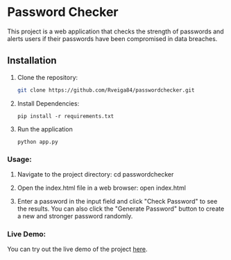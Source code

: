 # Password Checker

This project is a web application that checks the strength of passwords and alerts users if their passwords have been compromised in data breaches.

## Installation

1. Clone the repository:
   ```bash
   git clone https://github.com/Rveiga84/passwordchecker.git

2. Install  Dependencies:
   ```
   pip install -r requirements.txt

3. Run the application
   ```
   python app.py

### Usage:

1. Navigate to the project directory:
cd passwordchecker

2. Open the index.html file in a web browser:
open index.html

3. Enter a password in the input field and click "Check Password" to see the results. You can also click the "Generate Password" button to create a new and stronger password randomly.


### Live Demo:

You can try out the live demo of the project [here](https://tinyurl.com/48j3jjnb).
